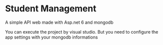 # Student Management
A simple API web made with Asp.net 6 and mongodb

You can execute the project by visual studio. 
But you need to configure the app settings with your mongodb informations
